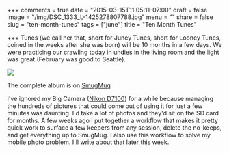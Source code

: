 +++
comments = true
date = "2015-03-15T11:05:11-07:00"
draft = false
image = "/img/DSC_1333_L-1425278807788.jpg"
menu = ""
share = false
slug = "ten-month-tunes"
tags = ["june"]
title = "Ten Month Tunes"

+++
Tunes (we call her that, short for Juney Tunes, short for Looney Tunes, coined in the weeks after she was born) will be 10 months in a few days. We were practicing our crawling today in undies in the living room and the light was great (February was good to Seattle).
<!--more-->
![](http://p.evanbrown.io/June-9-12-Months/i-PFJqBQP/0/X3/DSC_1284-X3.jpg)

The complete album is on [SmugMug](http://p.evanbrown.io/June-9-12-Months)

I've ignored my Big Camera ([Nikon D7100](http://www.amazon.com/Nikon-D7100-24-1-DX-Format-Digital/dp/B00BI9X7UC/ref=sr_1_1?ie=UTF8&qid=1425276548&sr=8-1&keywords=nikon+d7100)) for a while because managing the hundreds of pictures that could come out of using it for just a few minutes was daunting. I'd take a lot of photos and they'd sit on the SD card for months. A few weeks ago I put together a workflow that makes it pretty quick work to surface a few keepers from any session, delete the no-keeps, and get everything up to SmugMug. I also use this workflow to solve my mobile photo problem. I'll write about that later this week.
